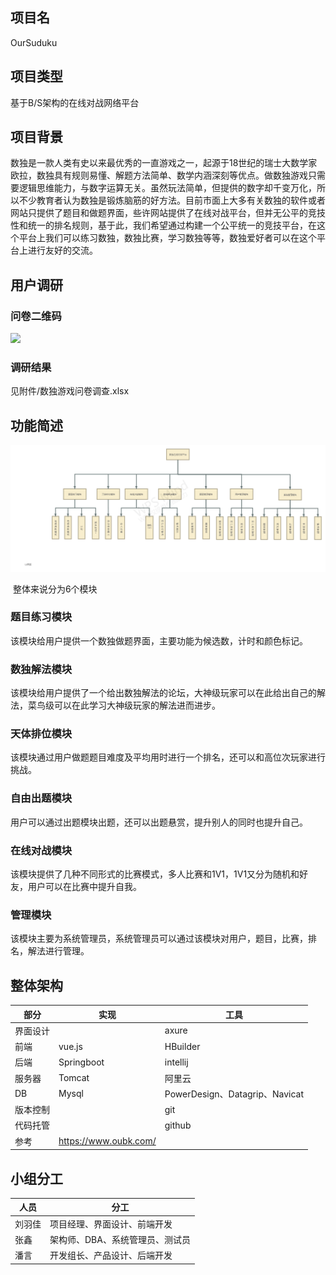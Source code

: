 ## 项目名

OurSuduku



## 项目类型

基于B/S架构的在线对战网络平台



## 项目背景

​       数独是一款人类有史以来最优秀的一直游戏之一，起源于18世纪的瑞士大数学家欧拉，数独具有规则易懂、解题方法简单、数学内涵深刻等优点。
​       做数独游戏只需要逻辑思维能力，与数字运算无关。虽然玩法简单，但提供的数字却千变万化，所以不少教育者认为数独是锻炼脑筋的好方法。
​       目前市面上大多有关数独的软件或者网站只提供了题目和做题界面，些许网站提供了在线对战平台，但并无公平的竞技性和统一的排名规则，基于此，我们希望通过构建一个公平统一的竞技平台，在这个平台上我们可以练习数独，数独比赛，学习数独等等，数独爱好者可以在这个平台上进行友好的交流。



## 用户调研

### 问卷二维码

![](附件/qrcode.jpg)

### 调研结果

见附件/数独游戏问卷调查.xlsx



## 功能简述

<img src="附件/数独在线对战平台-总架构.png" alt="123" style="zoom:200%;" />

​       整体来说分为6个模块

### 题目练习模块

​       该模块给用户提供一个数独做题界面，主要功能为候选数，计时和颜色标记。

### 数独解法模块

​       该模块给用户提供了一个给出数独解法的论坛，大神级玩家可以在此给出自己的解法，菜鸟级可以在此学习大神级玩家的解法进而进步。

### 天体排位模块

​       该模块通过用户做题题目难度及平均用时进行一个排名，还可以和高位次玩家进行挑战。

### 自由出题模块

​       用户可以通过出题模块出题，还可以出题悬赏，提升别人的同时也提升自己。

### 在线对战模块

​       该模块提供了几种不同形式的比赛模式，多人比赛和1V1，1V1又分为随机和好友，用户可以在比赛中提升自我。

### 管理模块

​       该模块主要为系统管理员，系统管理员可以通过该模块对用户，题目，比赛，排名，解法进行管理。



## 整体架构

| 部分     | 实现                  | 工具                           |
| -------- | --------------------- | ------------------------------ |
| 界面设计 |                       | axure                          |
| 前端     | vue.js                | HBuilder                       |
| 后端     | Springboot            | intellij                       |
| 服务器   | Tomcat                | 阿里云                         |
| DB       | Mysql                 | PowerDesign、Datagrip、Navicat |
| 版本控制 |                       | git                            |
| 代码托管 |                       | github                         |
| 参考     | https://www.oubk.com/ |                                |



## 小组分工

| 人员   | 分工                            |
| ------ | ------------------------------- |
| 刘羽佳 | 项目经理、界面设计、前端开发    |
| 张鑫   | 架构师、DBA、系统管理员、测试员 |
| 潘言   | 开发组长、产品设计、后端开发    |

